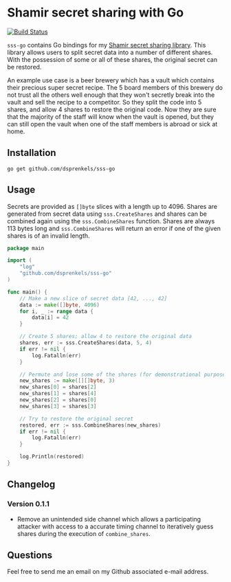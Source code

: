 # Shamir secret sharing with Go

[![Build Status](https://travis-ci.org/dsprenkels/sss-go.svg?branch=master)](https://travis-ci.org/dsprenkels/sss-go)

`sss-go` contains Go bindings for my [Shamir secret sharing library][sss].
This library allows users to split secret data into a number of different
shares. With the possession of some or all of these shares, the original secret
can be restored.

An example use case is a beer brewery which has a vault which contains their
precious super secret recipe. The 5 board members of this brewery do not trust
all the others well enough that they won't secretly break into the vault and
sell the recipe to a competitor. So they split the code into 5 shares, and
allow 4 shares to restore the original code. Now they are sure that the
majority of the staff will know when the vault is opened, but they can still
open the vault when one of the staff members is abroad or sick at home.

## Installation

```shell
go get github.com/dsprenkels/sss-go
```

## Usage

Secrets are provided as `[]byte` slices with a length up to 4096. Shares are
generated from secret data using `sss.CreateShares` and shares can be combined
again using the `sss.CombineShares` function. Shares are always 113 bytes long
and `sss.CombineShares` will return an error if one of the given shares is of
an invalid length.

```go
package main

import (
    "log"
    "github.com/dsprenkels/sss-go"
)

func main() {
    // Make a new slice of secret data [42, ..., 42]
    data := make([]byte, 4096)
    for i, _ := range data {
        data[i] = 42
    }

    // Create 5 shares; allow 4 to restore the original data
    shares, err := sss.CreateShares(data, 5, 4)
    if err != nil {
        log.Fatalln(err)
    }

    // Permute and lose some of the shares (for demonstrational purposes)
    new_shares := make([][]byte, 3)
    new_shares[0] = shares[2]
    new_shares[1] = shares[4]
    new_shares[2] = shares[0]
    new_shares[3] = shares[3]

    // Try to restore the original secret
    restored, err := sss.CombineShares(new_shares)
    if err != nil {
        log.Fatalln(err)
    }

    log.Println(restored)
}
```

## Changelog

### Version 0.1.1

- Remove an unintended side channel which allows a participating attacker with
  access to a accurate timing channel to iteratively guess shares during the
  execution of `combine_shares`.

## Questions

Feel free to send me an email on my Github associated e-mail address.

[randombytes]: https://github.com/dsprenkels/randombytes
[sss]: https://github.com/dsprenkels/sss
